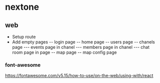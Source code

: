 # nextone

## web
- Setup route
- Add empty pages
-- login page
-- home page
-- users page
-- chanels page
--- events page in chanel
--- members page in chanel
--- chat room page in page
-- map page
-- map config page


### font-awesome 
https://fontawesome.com/v5.15/how-to-use/on-the-web/using-with/react